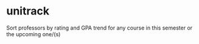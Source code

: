 # unitrack
Sort professors by rating and GPA trend for any course in this semester or the upcoming one/(s)
